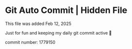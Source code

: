 # Git Auto Commit | Hidden File

This file was added Feb 12, 2025

Just for fun and keeping my daily git commit active 🤪

commit number: 1779150
